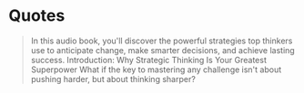 # Quotes

> In this audio book, you'll discover the powerful strategies top thinkers use to anticipate change, make smarter decisions, and achieve lasting success.
> Introduction: Why Strategic Thinking Is Your Greatest Superpower What if the key to mastering any challenge isn't about pushing harder, but about thinking sharper?
